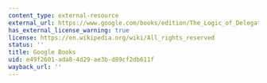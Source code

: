```yaml
---
content_type: external-resource
external_url: https://www.google.com/books/edition/The_Logic_of_Delegation/OYZOhsbO5qQC?hl=en&gbpv=1
has_external_license_warning: true
license: https://en.wikipedia.org/wiki/All_rights_reserved
status: ''
title: Google Books
uid: e49f2601-ada8-4d29-ae3b-d89cf2db611f
wayback_url: ''
---
```

